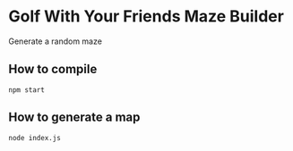# Golf With Your Friends Maze Builder

Generate a random maze

## How to compile
```
npm start
```

## How to generate a map
```
node index.js
```
